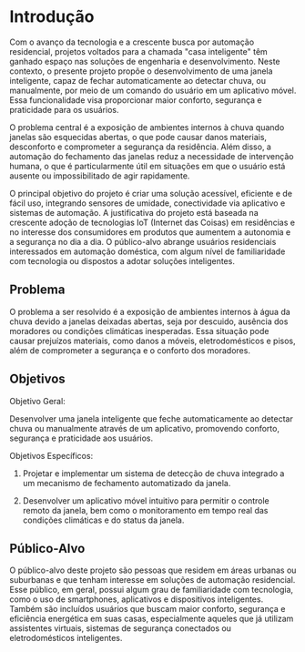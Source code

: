# Introdução

Com o avanço da tecnologia e a crescente busca por automação residencial, projetos voltados para a chamada "casa inteligente" têm ganhado espaço nas soluções de engenharia e desenvolvimento. Neste contexto, o presente projeto propõe o desenvolvimento de uma janela inteligente, capaz de fechar automaticamente ao detectar chuva, ou manualmente, por meio de um comando do usuário em um aplicativo móvel. Essa funcionalidade visa proporcionar maior conforto, segurança e praticidade para os usuários.

O problema central é a exposição de ambientes internos à chuva quando janelas são esquecidas abertas, o que pode causar danos materiais, desconforto e comprometer a segurança da residência. Além disso, a automação do fechamento das janelas reduz a necessidade de intervenção humana, o que é particularmente útil em situações em que o usuário está ausente ou impossibilitado de agir rapidamente.

O principal objetivo do projeto é criar uma solução acessível, eficiente e de fácil uso, integrando sensores de umidade, conectividade via aplicativo e sistemas de automação. A justificativa do projeto está baseada na crescente adoção de tecnologias IoT (Internet das Coisas) em residências e no interesse dos consumidores em produtos que aumentem a autonomia e a segurança no dia a dia. O público-alvo abrange usuários residenciais interessados em automação doméstica, com algum nível de familiaridade com tecnologia ou dispostos a adotar soluções inteligentes.

## Problema

O problema a ser resolvido é a exposição de ambientes internos à água da chuva devido a janelas deixadas abertas, seja por descuido, ausência dos moradores ou condições climáticas inesperadas. Essa situação pode causar prejuízos materiais, como danos a móveis, eletrodomésticos e pisos, além de comprometer a segurança e o conforto dos moradores.

## Objetivos

Objetivo Geral:

Desenvolver uma janela inteligente que feche automaticamente ao detectar chuva ou manualmente através de um aplicativo, promovendo conforto, segurança e praticidade aos usuários.

Objetivos Específicos:

1. Projetar e implementar um sistema de detecção de chuva integrado a um mecanismo de fechamento automatizado da janela.

2. Desenvolver um aplicativo móvel intuitivo para permitir o controle remoto da janela, bem como o monitoramento em tempo real das condições climáticas e do status da janela.
 
## Público-Alvo

O público-alvo deste projeto são pessoas que residem em áreas urbanas ou suburbanas e que tenham interesse em soluções de automação residencial. Esse público, em geral, possui algum grau de familiaridade com tecnologia, como o uso de smartphones, aplicativos e dispositivos inteligentes. Também são incluídos usuários que buscam maior conforto, segurança e eficiência energética em suas casas, especialmente aqueles que já utilizam assistentes virtuais, sistemas de segurança conectados ou eletrodomésticos inteligentes.
